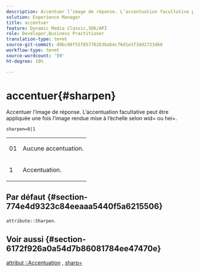 ```yaml
---
description: Accentuer l’image de réponse. L’accentuation facultative peut être appliquée une fois l’image rendue mise à l’échelle selon wid= ou hei=.
solution: Experience Manager
title: accentuer
feature: Dynamic Media Classic,SDK/API
role: Developer,Business Practitioner
translation-type: tm+mt
source-git-commit: d0bc88f55f857762b3bab4c76d1e3f3dd2733d60
workflow-type: tm+mt
source-wordcount: '59'
ht-degree: 10%

---
```



# accentuer{#sharpen}

Accentuer l’image de réponse. L’accentuation facultative peut être appliquée une fois l’image rendue mise à l’échelle selon wid= ou hei=.

`sharpen=0|1`

<table id="simpletable_E14B914834A241BA8B5FC42F07D34EEB"> 
 <tr class="strow"> 
  <td class="stentry"> <p>01 </p></td> 
  <td class="stentry"> <p>Aucune accentuation. </p></td> 
 </tr> 
 <tr class="strow"> 
  <td class="stentry"> <p>1 </p></td> 
  <td class="stentry"> <p>Accentuation. </p></td> 
 </tr> 
</table>

## Par défaut {#section-774e4d9323c84eeaaa5440f5a6215506}

`attribute::Sharpen`.

## Voir aussi {#section-6172f926a0a54d7b86081784ee47470e}

[attribut ::Accentuation](../../../../../ir-api/material-cat/image-rendering-api-ref/c-ir-material-catalog/c-ir-attributes-reference/r-ir-cat-sharpen.md#reference-18df922f3a3f403a97ccaaa15042e30a) ,  [sharp=](../../../../../ir-api/http-protocol/image-rendering-api-ref/c-ir-http-protocol-ref/c-ir-http-protocol-command-reference/r-ir-http-sharp.md#reference-acdd87f6b5de4e3a85e5d3c03022a35a)
